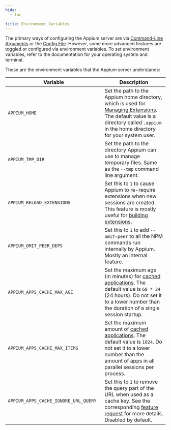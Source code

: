 ```yaml
---
hide:
  - toc

title: Environment Variables
---
```


The primary ways of configuring the Appium server are via [Command-Line Arguments](./args.md) or
the [Config File](../../guides/config.md). However, some more advanced features are toggled or
configured via environment variables. To set environment variables, refer to the documentation for
your operating system and terminal.

These are the environment variables that the Appium server understands:

|<div style="width:18em">Variable</div>|Description|
|--------|-----------|
|`APPIUM_HOME`|Set the path to the Appium home directory, which is used for [Managing Extensions](../../guides/managing-exts.md). The default value is a directory called `.appium` in the home directory for your system user.|
|`APPIUM_TMP_DIR`|Set the path to the directory Appium can use to manage temporary files. Same as the `--tmp` command line argument.|
|`APPIUM_RELOAD_EXTENSIONS`|Set this to `1` to cause Appium to re-require extensions when new sessions are created. This feature is mostly useful for [building extensions](../../developing/build-drivers.md).|
|`APPIUM_OMIT_PEER_DEPS`|Set this to `1` to add `--omit=peer` to all the NPM commands run internally by Appium. Mostly an internal feature.|
|`APPIUM_APPS_CACHE_MAX_AGE`|Set the maximum age (in minutes) for [cached applications](../../guides/caching.md). The default value is `60 * 24` (24 hours). Do not set it to a lower number than the duration of a single session startup.|
|`APPIUM_APPS_CACHE_MAX_ITEMS`|Set the maximum amount of [cached applications](../../guides/caching.md). The default value is `1024`. Do not set it to a lower number than the amount of apps in all parallel sessions per process.|
|`APPIUM_APPS_CACHE_IGNORE_URL_QUERY`|Set this to `1` to remove the query part of the URL when used as a cache key. See the corresponding [feature request](https://discuss.appium.io/t/regarding-app-caching-when-using-aws-s3-presigned-urls/42713) for more details. Disabled by default.|

